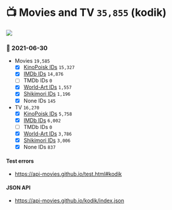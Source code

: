 # :tv: Movies and TV `35,855` (kodik)

<a href="https://API-Movies.github.io"><img src="https://API-Movies.github.io/banner.png?cache"></a>

### :date: 2021-06-30
- Movies `19,585`
  - [x] <a href="https://API-Movies.github.io/kodik/movie_kinopoisk_ids.json">KinoPoisk IDs</a> `15,327`
  - [x] <a href="https://API-Movies.github.io/kodik/movie_imdb_ids.json">IMDb IDs</a> `14,876`
  - [ ] TMDb IDs `0`
  - [x] <a href="https://API-Movies.github.io/kodik/movie_world_art_ids.json">World-Art IDs</a> `1,557`
  - [x] <a href="https://API-Movies.github.io/kodik/movie_shikimori_ids.json">Shikimori IDs</a> `1,196`
  - [x] None IDs `145`
- TV `16,270`
  - [x] <a href="https://API-Movies.github.io/kodik/tv_kinopoisk_ids.json">KinoPoisk IDs</a> `5,758`
  - [x] <a href="https://API-Movies.github.io/kodik/tv_imdb_ids.json">IMDb IDs</a> `6,002`
  - [ ] TMDb IDs `0`
  - [x] <a href="https://API-Movies.github.io/kodik/tv_world_art_ids.json">World-Art IDs</a> `3,786`
  - [x] <a href="https://API-Movies.github.io/kodik/tv_shikimori_ids.json">Shikimori IDs</a> `3,006`
  - [x] None IDs `837`
#### Test errors
- <a href='https://api-movies.github.io/test.html#kodik'>https://api-movies.github.io/test.html#kodik</a>
#### JSON API
- <a href='https://api-movies.github.io/kodik/index.json'>https://api-movies.github.io/kodik/index.json</a>
